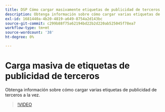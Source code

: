 ```yaml
---
title: DSP Cómo cargar masivamente etiquetas de publicidad de terceros para su uso en el mercado de trabajo
description: Obtenga información sobre cómo cargar varias etiquetas de publicidad de terceros a la vez.
exl-id: 1681440a-4b20-4819-a649-8754a2d143bc
source-git-commit: c299b88f75a62194bd22b2d220ab525045f78ea7
workflow-type: tm+mt
source-wordcount: '38'
ht-degree: 0%

---
```


# Carga masiva de etiquetas de publicidad de terceros

Obtenga información sobre cómo cargar varias etiquetas de publicidad de terceros a la vez.

>[!VIDEO](https://video.tv.adobe.com/v/339204)
